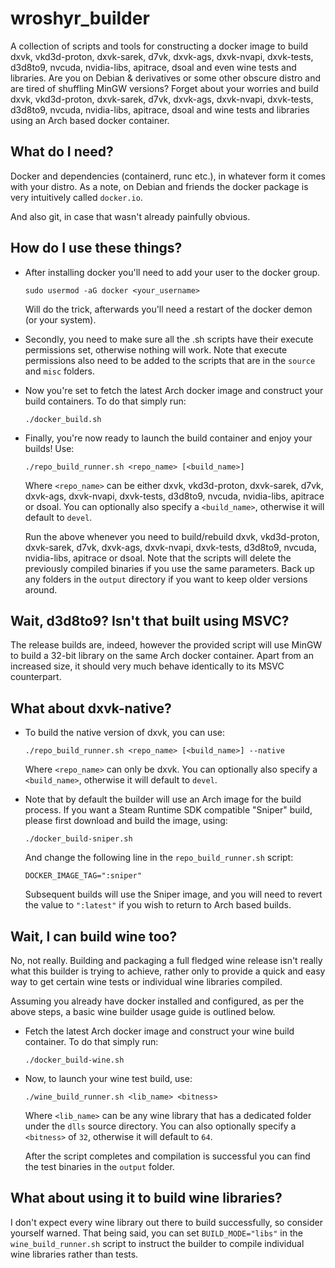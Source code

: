 ﻿# wroshyr_builder

A collection of scripts and tools for constructing a docker image to build dxvk, vkd3d-proton, dxvk-sarek, d7vk, dxvk-ags, dxvk-nvapi, dxvk-tests, d3d8to9, nvcuda, nvidia-libs, apitrace, dsoal and even wine tests and libraries. Are you on Debian & derivatives or some other obscure distro and are tired of shuffling MinGW versions? Forget about your worries and build dxvk, vkd3d-proton, dxvk-sarek, d7vk, dxvk-ags, dxvk-nvapi, dxvk-tests, d3d8to9, nvcuda, nvidia-libs, apitrace, dsoal and wine tests and libraries using an Arch based docker container.

## What do I need?

Docker and dependencies (containerd, runc etc.), in whatever form it comes with your distro. As a note, on Debian and friends the docker package is very intuitively called `docker.io`.

And also git, in case that wasn't already painfully obvious.

## How do I use these things?

* After installing docker you'll need to add your user to the docker group.
  
    `sudo usermod -aG docker <your_username>`
  
    Will do the trick, afterwards you'll need a restart of the docker demon (or your system).

* Secondly, you need to make sure all the .sh scripts have their execute permissions set, otherwise nothing will work. Note that execute permissions also need to be added to the scripts that are in the `source` and `misc` folders.

* Now you're set to fetch the latest Arch docker image and construct your build containers. To do that simply run:
  
    `./docker_build.sh`

* Finally, you're now ready to launch the build container and enjoy your builds! Use:
  
    `./repo_build_runner.sh <repo_name> [<build_name>]`
  
    Where `<repo_name>` can be either dxvk, vkd3d-proton, dxvk-sarek, d7vk, dxvk-ags, dxvk-nvapi, dxvk-tests, d3d8to9, nvcuda, nvidia-libs, apitrace or dsoal. You can optionally also specify a `<build_name>`, otherwise it will default to `devel`.
  
    Run the above whenever you need to build/rebuild dxvk, vkd3d-proton, dxvk-sarek, d7vk, dxvk-ags, dxvk-nvapi, dxvk-tests, d3d8to9, nvcuda, nvidia-libs, apitrace or dsoal. Note that the scripts will delete the previously compiled binaries if you use the same parameters. Back up any folders in the `output` directory if you want to keep older versions around.

## Wait, d3d8to9? Isn't that built using MSVC?

The release builds are, indeed, however the provided script will use MinGW to build a 32-bit library on the same Arch docker container. Apart from an increased size, it should very much behave identically to its MSVC counterpart.

## What about dxvk-native?

* To build the native version of dxvk, you can use:

    `./repo_build_runner.sh <repo_name> [<build_name>] --native`

    Where `<repo_name>` can only be dxvk. You can optionally also specify a `<build_name>`, otherwise it will default to `devel`.

* Note that by default the builder will use an Arch image for the build process. If you want a Steam Runtime SDK compatible "Sniper" build, please first download and build the image, using:

    `./docker_build-sniper.sh`

    And change the following line in the `repo_build_runner.sh` script:

    `DOCKER_IMAGE_TAG=":sniper"`

    Subsequent builds will use the Sniper image, and you will need to revert the value to `":latest"` if you wish to return to Arch based builds.

## Wait, I can build wine too?

No, not really. Building and packaging a full fledged wine release isn't really what this builder is trying to achieve, rather only to provide a quick and easy way to get certain wine tests or individual wine libraries compiled.

Assuming you already have docker installed and configured, as per the above steps, a basic wine builder usage guide is outlined below.

* Fetch the latest Arch docker image and construct your wine build container. To do that simply run:
  
    `./docker_build-wine.sh`

* Now, to launch your wine test build, use:
  
    `./wine_build_runner.sh <lib_name> <bitness>`
  
    Where `<lib_name>` can be any wine library that has a dedicated folder under the `dlls` source directory. You can also optionally specify a `<bitness>` of `32`, otherwise it will default to `64`.
  
    After the script completes and compilation is successful you can find the test binaries in the `output` folder.

## What about using it to build wine libraries?

I don't expect every wine library out there to build successfully, so consider yourself warned. That being said, you can set `BUILD_MODE="libs"` in the `wine_build_runner.sh` script to instruct the builder to compile individual wine libraries rather than tests.

